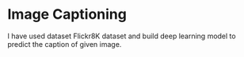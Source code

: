 # Image Captioning
I have used dataset Flickr8K dataset and build deep learning model to predict the caption of given image.
